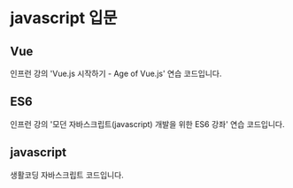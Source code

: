 # javascript 입문

## Vue

인프런 강의 'Vue.js 시작하기 - Age of Vue.js' 연습 코드입니다.

## ES6

인프런 강의 '모던 자바스크립트(javascript) 개발을 위한 ES6 강좌' 연습 코드입니다.

## javascript

생활코딩 자바스크립트 코드입니다.